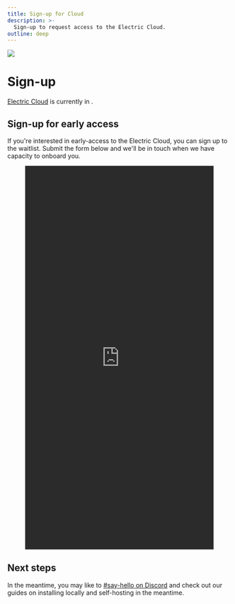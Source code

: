 ```yaml
---
title: Sign-up for Cloud
description: >-
  Sign-up to request access to the Electric Cloud.
outline: deep
---
```


<img src="/img/icons/ddn.svg" class="product-icon" />

# Sign-up

[Electric Cloud](../cloud) is currently in <Badge type="tip" text="private alpha" />.

## Sign-up for early access

If you're interested in early-access to the Electric Cloud, you can sign up to the waitlist. Submit the form below and we'll be in touch when we have capacity to onboard you.

<figure>
  <iframe class="airtable-embed"
      src="https://airtable.com/embed/appDitPIpjlAxK7CL/pagrWjq3qw5Fp68Wa/form"
      onmousewheel=""
      width="100%" height="865"
      style="background: transparent; border: 1px solid #ccc; filter: invert(95%);">
  </iframe>
</figure>

## Next steps

In the meantime, you may like to [#say-hello on Discord](https://discord.electric-sql.com) and check out our guides on installing locally and self-hosting in the meantime.

<div class="actions cta-actions page-footer-actions left">
  <div class="action hidden-xs">
    <VPButton href="https://discord.electric-sql.com"
        text="#say-hello on Discord"
        target="_blank"
        theme="brand"
    />
  </div>
  <div class="action block-xs">
    <VPButton href="https://discord.electric-sql.com"
        text="Join Discord"
        target="_blank"
        theme="brand"
    />
  </div>
  <div class="action hidden-xs">
    <VPButton href="/docs/guides/installation"
        text="Installation"
        theme="alt"
    />
  </div>
  <div class="action block-xs">
    <VPButton href="/docs/guides/installation"
        text="Install"
        theme="alt"
    />
  </div>
  <div class="action">
    <VPButton href="/docs/guides/deployment"
        text="Self host"
        theme="alt"
    />
  </div>
</div>